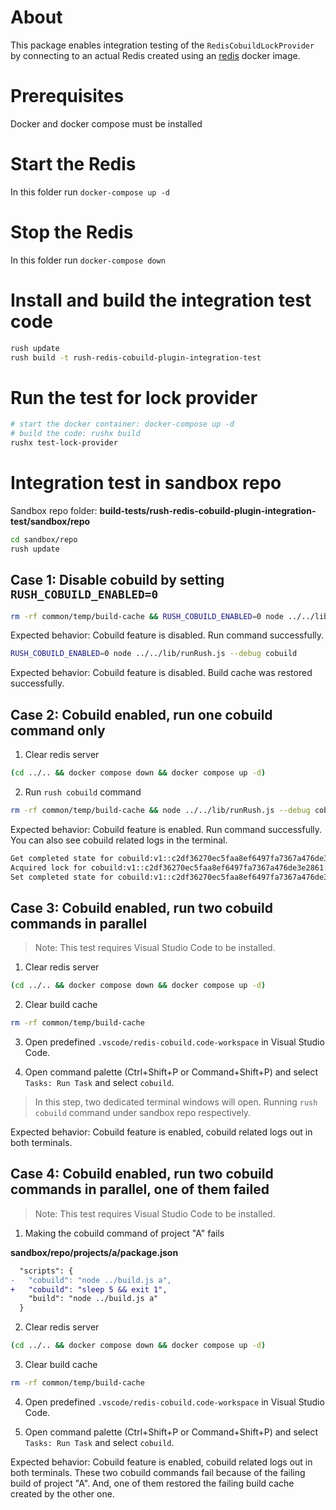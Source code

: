 # About

This package enables integration testing of the `RedisCobuildLockProvider` by connecting to an actual Redis created using an [redis](https://hub.docker.com/_/redis) docker image.

# Prerequisites

Docker and docker compose must be installed

# Start the Redis

In this folder run `docker-compose up -d`

# Stop the Redis

In this folder run `docker-compose down`

# Install and build the integration test code

```sh
rush update
rush build -t rush-redis-cobuild-plugin-integration-test
```

# Run the test for lock provider

```sh
# start the docker container: docker-compose up -d
# build the code: rushx build
rushx test-lock-provider
```

# Integration test in sandbox repo

Sandbox repo folder: **build-tests/rush-redis-cobuild-plugin-integration-test/sandbox/repo**

```sh
cd sandbox/repo
rush update
```

## Case 1: Disable cobuild by setting `RUSH_COBUILD_ENABLED=0`

```sh
rm -rf common/temp/build-cache && RUSH_COBUILD_ENABLED=0 node ../../lib/runRush.js --debug cobuild
```

Expected behavior: Cobuild feature is disabled. Run command successfully.

```sh
RUSH_COBUILD_ENABLED=0 node ../../lib/runRush.js --debug cobuild
```

Expected behavior: Cobuild feature is disabled. Build cache was restored successfully.

## Case 2: Cobuild enabled, run one cobuild command only

1. Clear redis server

```sh
(cd ../.. && docker compose down && docker compose up -d)
```

2. Run `rush cobuild` command

```sh
rm -rf common/temp/build-cache && node ../../lib/runRush.js --debug cobuild
```

Expected behavior: Cobuild feature is enabled. Run command successfully.
You can also see cobuild related logs in the terminal.

```sh
Get completed state for cobuild:v1::c2df36270ec5faa8ef6497fa7367a476de3e2861:completed: null
Acquired lock for cobuild:v1::c2df36270ec5faa8ef6497fa7367a476de3e2861:lock: 1, 1 is success
Set completed state for cobuild:v1::c2df36270ec5faa8ef6497fa7367a476de3e2861:completed: SUCCESS;c2df36270ec5faa8ef6497fa7367a476de3e2861
```

## Case 3: Cobuild enabled, run two cobuild commands in parallel

> Note: This test requires Visual Studio Code to be installed.

1. Clear redis server

```sh
(cd ../.. && docker compose down && docker compose up -d)
```

2. Clear build cache

```sh
rm -rf common/temp/build-cache
```

3. Open predefined `.vscode/redis-cobuild.code-workspace` in Visual Studio Code.

4. Open command palette (Ctrl+Shift+P or Command+Shift+P) and select `Tasks: Run Task` and select `cobuild`.

> In this step, two dedicated terminal windows will open. Running `rush cobuild` command under sandbox repo respectively.

Expected behavior: Cobuild feature is enabled, cobuild related logs out in both terminals.

## Case 4: Cobuild enabled, run two cobuild commands in parallel, one of them failed

> Note: This test requires Visual Studio Code to be installed.

1. Making the cobuild command of project "A" fails

**sandbox/repo/projects/a/package.json**

```diff
  "scripts": {
-   "cobuild": "node ../build.js a",
+   "cobuild": "sleep 5 && exit 1",
    "build": "node ../build.js a"
  }
```

2. Clear redis server

```sh
(cd ../.. && docker compose down && docker compose up -d)
```

3. Clear build cache

```sh
rm -rf common/temp/build-cache
```

4. Open predefined `.vscode/redis-cobuild.code-workspace` in Visual Studio Code.

5. Open command palette (Ctrl+Shift+P or Command+Shift+P) and select `Tasks: Run Task` and select `cobuild`.

Expected behavior: Cobuild feature is enabled, cobuild related logs out in both terminals. These two cobuild commands fail because of the failing build of project "A". And, one of them restored the failing build cache created by the other one.

